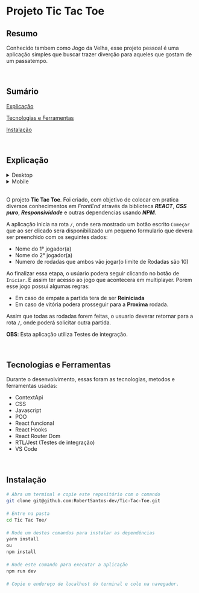 # Projeto Tic Tac Toe

## Resumo
Conhecido tambem como Jogo da Velha, esse projeto pessoal é uma aplicação simples que buscar trazer diverção para aqueles que gostam de um passatempo.

<br>

## Sumário
[Explicação](#explicação)

[Tecnologias e Ferramentas](#tecnologias-e-ferramentas)

[Instalação](#instalação)

<br>

## Explicação

<details>
  <summary>Desktop</summary>
  <div align="center">
    <img src="./img/printTela2.png" width="45%" />
  </div>
</details>

<details>
  <summary>Mobile</summary>

  <div align="center">
    <img src="./img/printTelaMobile3.png" width="14.7%" />
    <img src="./img/printTelaMobile2.png" width="15%" />
    <img src="./img/printTelaMobile1.png" width="15.1%" />
  </div>
</details>

<br>

O projeto <strong>Tic Tac Toe</strong>. Foi criado, com objetivo de colocar em pratica diversos conhecimentos em _FrontEnd_ através da biblioteca ***REACT***, ***CSS puro***, ***Responsividade*** e outras dependencias usando ***NPM***.

A aplicação inicia na rota `/`, onde sera mostrado um botão escrito `Começar` que ao ser clicado sera disponibilizado um pequeno formulario que devera ser preenchido com os seguintes dados:

- Nome do 1° jogador(a)
- Nome do 2° jogador(a)
- Numero de rodadas que ambos vão jogar(o limite de Rodadas são 10)

Ao finalizar essa etapa, o usúario podera seguir clicando no botão de `Iniciar`. E assim ter acesso ao jogo que acontecera em multiplayer. Porem esse jogo possui algumas regras:

- Em caso de empate a partida tera de ser **Reiniciada**
- Em caso de vitória podera prosseguir para a **Proxima** rodada.

Assim que todas as rodadas forem feitas, o usuario deverar retornar para a rota `/`, onde poderá solicitar outra partida.

**OBS**: Esta aplicação utiliza Testes de integração.

<br>

## Tecnologias e Ferramentas
Durante o desenvolvimento, essas foram as tecnologias, metodos e ferramentas usadas:

- ContextApi
- CSS
- Javascript
- POO
- React funcional
- React Hooks
- React Router Dom
- RTL/Jest (Testes de integração)
- VS Code

<br>

## Instalação

```bash
# Abra um terminal e copie este repositório com o comando
git clone git@github.com:RobertSantos-dev/Tic-Tac-Toe.git

# Entre na pasta
cd Tic Tac Toe/

# Rode um destes comandos para instalar as dependências
yarn install
ou 
npm install

# Rode este comando para executar a aplicação
npm run dev

# Copie o endereço de localhost do terminal e cole na navegador.
```
